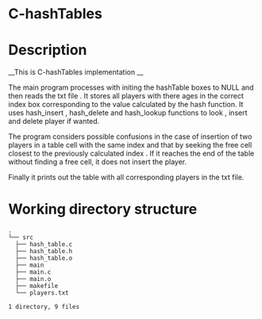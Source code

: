 # C-hashTables
# Description

   __This is C-hashTables implementation __ 

The main program processes with initing the hashTable boxes to NULL and then  reads the txt file .
It stores all players with there ages in the correct index box corresponding to the value calculated by the hash function.
It uses hash_insert , hash_delete and hash_lookup functions to look , insert and delete player if wanted.

The program considers possible confusions in the case of insertion of two players in a table cell with the same index and that by seeking the free cell closest to 
the previously calculated  index .
If it reaches the end of the table without finding a free cell, it does not insert the player.


Finally it prints out the table with all corresponding players in the txt file.

# Working directory structure

    .
    └── src
      ├── hash_table.c
      ├── hash_table.h
      ├── hash_table.o
      ├── main
      ├── main.c
      ├── main.o
      ├── makefile
      └── players.txt
    
    1 directory, 9 files

